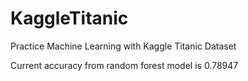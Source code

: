 # KaggleTitanic
Practice Machine Learning with Kaggle Titanic Dataset

Current accuracy from random forest model is 0.78947